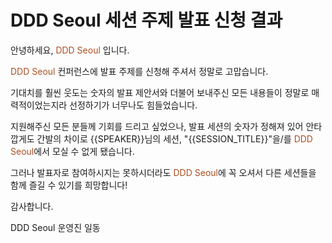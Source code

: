 # DDD Seoul 세션 주제 발표 신청 결과

안녕하세요, <span style="color:#AC4E21">DDD Seoul</span> 입니다.

<span style="color:#AC4E21">DDD Seoul</span> 컨퍼런스에 발표 주제를 신청해 주셔서 정말로 고맙습니다.

기대치를 훨씬 웃도는 숫자의 발표 제안서와 더불어 보내주신 모든 내용들이 정말로 매력적이었는지라 선정하기가 너무나도 힘들었습니다.

지원해주신 모든 분들께 기회를 드리고 싶었으나, 발표 세션의 숫자가 정해져 있어 안타깝게도 간발의 차이로 {{SPEAKER}}님의 세션, "{{SESSION_TITLE}}"을/를 <span style="color:#AC4E21">DDD Seoul</span>에서 모실 수 없게 됐습니다.

그러나 발표자로 참여하시지는 못하시더라도 <span style="color:#AC4E21">DDD Seoul</span>에 꼭 오셔서 다른 세션들을 함께 즐길 수 있기를 희망합니다!

감사합니다.

DDD Seoul 운영진 일동
